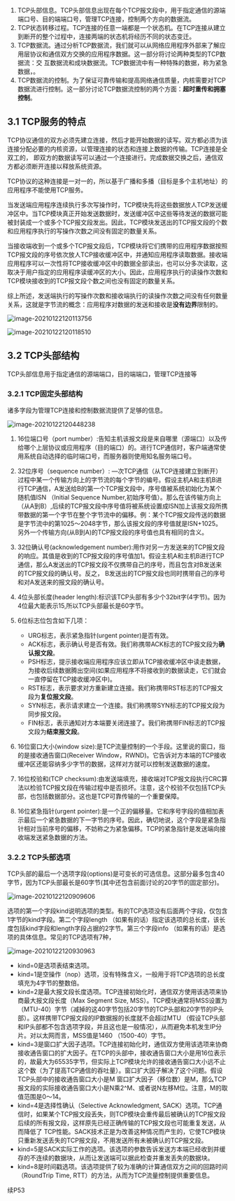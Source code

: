 1. TCP头部信息。TCP头部信息出现在每个TCP报文段中，用于指定通信的源端端口号、目的端端口号，管理TCP连接，控制两个方向的数据流。
2. TCP状态转移过程。TCP连接的任意一端都是一个状态机。在TCP连接从建立到断开的整个过程中，连接两端的状态机将经历不同的状态变迁。
3. TCP数据流。通过分析TCP数据流，我们就可以从网络应用程序外部来了解应用层协议和通信双方交换的应用程序数据。这一部分将讨论两种类型的TCP数据流：交 互数据流和成块数据流。TCP数据流中有一种特殊的数据，称为紧急数据，。
4. TCP数据流的控制。为了保证可靠传输和提高网络通信质量，内核需要对TCP数据流进行控制。这一部分讨论TCP数据流控制的两个方面：**超时重传和拥塞控制**。



## 3.1 TCP服务的特点

TCP协议通信的双方必须先建立连接，然后才能开始数据的读写。双方都必须为该连接分配必要的内核资源，以管理连接的状态和连接上数据的传输。TCP连接是全双工的， 即双方的数据读写可以通过一个连接进行。完成数据交换之后，通信双方都必须断开连接以释放系统资源。

TCP协议的这种连接是一对一的，所以基于广播和多播（目标是多个主机地址）的应用程序不能使用TCP服务。



​		当发送端应用程序连续执行多次写操作时，TCP模块先将这些数据放人TCP发送缓冲区中。当TCP模块真正开始发送数据时，发送缓冲区中这些等待发送的数据可能被封装成一个或多个TCP报文段发出。因此，TCP模块发送出的TCP报文段的个数和应用程序执行的写操作次数之间没有固定的数量关系。

​		当接收端收到一个或多个TCP报文段后，TCP模块将它们携带的应用程序数据按照TCP报文段的序号依次放人TCP接收缓冲区中，并通知应用程序读取数据。接收端应用程序可以一次性将TCP接收缓冲区中的数据全部读出，也可以分多次读取，这取决于用户指定的应用程序读缓冲区的大小。因此，应用程序执行的读操作次数和TCP模块接收到的TCP报文段个数之间也没有固定的数量关系。

综上所述，发送端执行的写操作次数和接收端执行的读操作次数之间没有任何数量关系，这就是字节流的概念：应用程序对数据的发送和接收是**没有边界**限制的。

![image-20210122120113756](C:\Users\55018\AppData\Roaming\Typora\typora-user-images\image-20210122120113756.png)

![image-20210122120118510](C:\Users\55018\AppData\Roaming\Typora\typora-user-images\image-20210122120118510.png)

## 3.2 TCP头部结构

TCP头部信息用于指定通信的源端端口，目的端端口，管理TCP连接等

### 3.2.1 TCP固定头部结构

诸多字段为管理TCP连接和控制数据流提供了足够的信息。

![image-20210122120448238](C:\Users\55018\AppData\Roaming\Typora\typora-user-images\image-20210122120448238.png)

1. 16位端口号（port number）:告知主机该报文段是来自哪里（源端口）以及传给哪个上层协议或应用程序（目的端口）的。进行TCP通信时，客户端通常使用系统自动选择的临时端口号，而服务器则使用知名服务端口号。
2. 32位序号（sequence number）: —次TCP通信（从TCP连接建立到断开）过程中某一个传输方向上的字节流的每个字节的编号。假设主机A和主机B进行TCP通信，A发送给B的第一个TCP报文段中，序号值被系统初始化为某个随机值ISN （Initial Sequence Number,初始序号值）。那么在该传输方向上（从A到B）,后续的TCP报文段中序号值将被系统设置成ISN加上该报文段所携带数据的第一个字节在整个字节流中的偏移。例：某个TCP报文段传送的数据是字节流中的第1025〜2048字节，那么该报文段的序号值就是ISN+1025。另外一个传输方向(从B到A)的TCP报文段的序号值也具有相同的含义。
3. 32位确认号(acknowledgement number):用作对另一方发送来的TCP报文段的响应。其值是收到的TCP报文段的序号值加1。假设主机A和主机B进行TCP通信，那么A发送出的TCP报文段不仅携带自己的序号，而且包含对B发送来的TCP报文段的确认号。反之， B发送出的TCP报文段也同时携带自己的序号和对A发送来的报文段的确认号。
4. 4位头部长度(header length):标识该TCP头部有多少个32bit字(4字节)。因为4位最大能表示15,所以TCP头部最长是60字节。
5. 6位标志位包含如下几项：
   * URG标志，表示紧急指针(urgent pointer)是否有效。
   * ACK标志，表示确认号是否有效。我们称携带ACK标志的TCP报文段为**确认报文段**。
   * PSH标志，提示接收端应用程序应该立即从TCP接收缓冲区中读走数据，为接收后续数据腾出空间(如果应用程序不将接收到的数据读走，它们就会一直停留在TCP接收缓冲区中)。
   * RST标志，表示要求对方重新建立连接。我们称携带RST标志的TCP报文段为**复位报文段**。
   * SYN标志，表示请求建立一个连接。我们称携带SYN标志的TCP报文段为同步报文段。
   * FIN标志，表示通知对方本端要关闭连接了。我们称携带FIN标志的TCP报文段为**结束报文段**。

6. 16位窗口大小(window size):是TCP流量控制的一个手段。这里说的窗口，指的是接收通告窗口(Receiver Window，RWND)。它告诉对方本端的TCP接收缓冲区还能容纳多少字节的数据，这样对方就可以控制发送数据的速度。
7. 16位校验和(TCP checksum):由发送端填充，接收端对TCP报文段执行CRC算法以检验TCP报文段在传输过程中是否损坏。注意，这个校验不仅包括TCP头部，也包括数据部分。这也是TCP可靠传输的一个重要保障。
8. 16位紧急指针(urgent pointer):是一个正的偏移量。它和序号字段的值相加表示最后一个紧急数据的下一字节的序号。因此，确切地说，这个字段是紧急指针相对当前序号的偏移，不妨称之为紧急偏移。TCP的紧急指针是发送端向接收端发送紧急数据的方法。



### 3.2.2 TCP头部选项

TCP头部的最后一个选项字段(options)是可变长的可选信息。这部分最多包含40字节，因为TCP头部最长是60字节(其中还包含前面讨论的20字节的固定部分)。

![image-20210122120909606](C:\Users\55018\AppData\Roaming\Typora\typora-user-images\image-20210122120909606.png)

选项的第一个字段kind说明选项的类型。有的TCP选项没有后面两个字段，仅包含1字节的kind字段。第二个字段length （如果有的话）指定该选项的总长度，该长度包括kind字段和length字段占据的2字节。第三个字段info （如果有的话）是选项的具体信息。常见的TCP选项有7种，

![image-20210122120930963](C:\Users\55018\AppData\Roaming\Typora\typora-user-images\image-20210122120930963.png)

* kind=0是选项表结束选项。
* kind=1是空操作（nop）选项，没有特殊含义，一般用于将TCP选项的总长度填充为4字节的整数倍。
* kind=2是最大报文段长度选项。TCP连接初始化时，通信双方使用该选项来协商最大报文段长度（Max Segment Size, MSS）。TCP模块通常将MSS设置为（MTU-40）字节（减掉的这40字节包括20字节的TCP头部和20字节的IP头部）。这样携带TCP报文段的IP数据报的长度就不会超过MTU （假设TCP头部和IP头部都不包含选项字段，并且这也是一般情况），从而避免本机发生IP分片。对以太网而言，MSS值是1460 （1500-40）字节。
* kind=3是窗口扩大因子选项。TCP连接初始化时，通信双方使用该选项来协商接收通告窗口的扩大因子。在TCP的头部中，接收通告窗口大小是用16位表示的，故最大为65535字节，但实际上TCP模块允许的接收通告窗口大小远不止这个数（为了提高TCP通信的吞吐量）。窗口扩大因子解决了这个问题。假设TCP头部中的接收通告窗口大小是M 窗口扩大因子（移位数）是M，那么TCP报文段的实际接收通告窗口大小是N乘2^M、或者说N左移M位。注意，M的取值范围是0〜14。
* kind=4是选择性确认（Selective Acknowledgment, SACK）选项。TCP通信时，如果某个TCP报文段丢失，则TCP模块会重传最后被确认的TCP报文段后续的所有报文段，这样原先已经正确传输的TCP报文段也可能重复发送，从而降低了 TCP性能。SACK技术正是为改善这种情况而产生的，它使TCP模块只重新发送丢失的TCP报文段，不用发送所有未被确认的TCP报文段。
* kind=5是SACK实际工作的选项。该选项的参数告诉发送方本端已经收到并缓存的不连续的数据块，从而让发送端可以据此检查并重发丢失的数据块。
* kind=8是时间戳选项。该选项提供了较为准确的计算通信双方之间的回路时间（RoundTrip Time, RTT）的方法，从而为TCP流量控制提供重要信息。



续P53